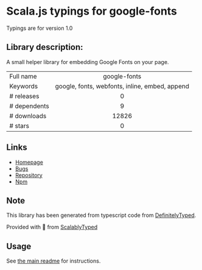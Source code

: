 
# Scala.js typings for google-fonts

Typings are for version 1.0

## Library description:
A small helper library for embedding Google Fonts on your page.

|                    |                 |
| ------------------ | :-------------: |
| Full name          | google-fonts |
| Keywords           | google, fonts, webfonts, inline, embed, append |
| # releases         | 0 |
| # dependents       | 9 |
| # downloads        | 12826 |
| # stars            | 0 |

## Links
- [Homepage](https://github.com/hughsk/google-fonts#readme)
- [Bugs](https://github.com/hughsk/google-fonts/issues)
- [Repository](https://github.com/hughsk/google-fonts)
- [Npm](https://www.npmjs.com/package/google-fonts)
    


## Note
This library has been generated from typescript code from [DefinitelyTyped](https://definitelytyped.org).

Provided with :purple_heart: from [ScalablyTyped](https://github.com/oyvindberg/ScalablyTyped)

## Usage
See [the main readme](../../readme.md) for instructions.


